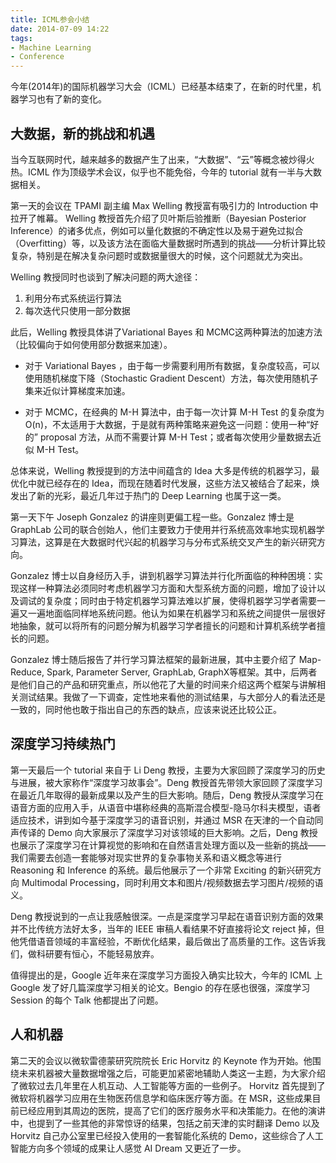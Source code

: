 ```yaml
---
title: ICML参会小结
date: 2014-07-09 14:22
tags:
- Machine Learning
- Conference
---
```


今年(2014年)的国际机器学习大会（ICML）已经基本结束了，在新的时代里，机器学习也有了新的变化。

<!--- more --->

## 大数据，新的挑战和机遇

当今互联网时代，越来越多的数据产生了出来，“大数据”、“云”等概念被炒得火热。ICML 作为顶级学术会议，似乎也不能免俗，今年的 tutorial 就有一半与大数据相关。

第一天的会议在 TPAMI 副主编 Max Welling 教授富有吸引力的 Introduction 中拉开了帷幕。 Welling 教授首先介绍了贝叶斯后验推断（Bayesian Posterior Inference）的诸多优点，例如可以量化数据的不确定性以及易于避免过拟合（Overfitting）等，以及该方法在面临大量数据时所遇到的挑战——分析计算比较复杂，特别是在解决复杂问题时或数据量很大的时候，这个问题就尤为突出。

Welling 教授同时也谈到了解决问题的两大途径：

1. 利用分布式系统运行算法
2. 每次迭代只使用一部分数据

此后，Welling 教授具体讲了Variational Bayes 和 MCMC这两种算法的加速方法（比较偏向于如何使用部分数据来加速）。

* 对于 Variational Bayes ，由于每一步需要利用所有数据，复杂度较高，可以使用随机梯度下降（Stochastic Gradient Descent）方法，每次使用随机子集来近似计算梯度来加速。
 
* 对于 MCMC，在经典的 M-H 算法中，由于每一次计算 M-H Test 的复杂度为 O(n)，不太适用于大数据，于是就有两种策略来避免这一问题：使用一种“好的” proposal 方法，从而不需要计算 M-H Test；或者每次使用少量数据去近似 M-H Test。

总体来说，Welling 教授提到的方法中间蕴含的 Idea 大多是传统的机器学习，最优化中就已经存在的 Idea，而现在随着时代发展，这些方法又被结合了起来，焕发出了新的光彩，最近几年过于热门的 Deep Learning 也属于这一类。

第一天下午 Joseph Gonzalez 的讲座则更偏工程一些。Gonzalez 博士是 GraphLab 公司的联合创始人，他们主要致力于使用并行系统高效率地实现机器学习算法，这算是在大数据时代兴起的机器学习与分布式系统交叉产生的新兴研究方向。

Gonzalez 博士以自身经历入手，讲到机器学习算法并行化所面临的种种困境：实现这样一种算法必须同时考虑机器学习方面和大型系统方面的问题，增加了设计以及调试的复杂度；同时由于特定机器学习算法难以扩展，使得机器学习学者需要一遍又一遍地面临同样地系统问题。他认为如果在机器学习和系统之间提供一层很好地抽象，就可以将所有的问题分解为机器学习学者擅长的问题和计算机系统学者擅长的问题。

Gonzalez 博士随后报告了并行学习算法框架的最新进展，其中主要介绍了 Map-Reduce, Spark, Parameter Server, GraphLab, GraphX等框架。其中，后两者是他们自己的产品和研究重点，所以他花了大量的时间来介绍这两个框架与讲解相关测试结果。我做了一下调查，定性地来看他的测试结果，与大部分人的看法还是一致的，同时他也敢于指出自己的东西的缺点，应该来说还比较公正。

## 深度学习持续热门

第一天最后一个 tutorial 来自于 Li Deng 教授，主要为大家回顾了深度学习的历史与进展，被大家称作“深度学习故事会”。Deng 教授首先带领大家回顾了深度学习在最近几年取得的最新成果以及产生的巨大影响。随后，Deng 教授从深度学习在语音方面的应用入手，从语音中堪称经典的高斯混合模型-隐马尔科夫模型，语者适应技术，讲到如今基于深度学习的语音识别，并通过 MSR 在天津的一个自动同声传译的 Demo 向大家展示了深度学习对该领域的巨大影响。之后，Deng 教授也展示了深度学习在计算视觉的影响和在自然语言处理方面以及一些新的挑战——我们需要去创造一套能够对现实世界的复杂事物关系和语义概念等进行 Reasoning 和 Inference 的系统。最后他展示了一个非常 Exciting 的新兴研究方向 Multimodal Processing，同时利用文本和图片/视频数据去学习图片/视频的语义。

Deng 教授说到的一点让我感触很深。一点是深度学习早起在语音识别方面的效果并不比传统方法好太多，当年的 IEEE 审稿人看结果不好直接将论文 reject 掉，但他凭借语音领域的丰富经验，不断优化结果，最后做出了高质量的工作。这告诉我们，做科研要有恒心，不能轻易放弃。

值得提出的是，Google 近年来在深度学习方面投入确实比较大，今年的 ICML 上 Google 发了好几篇深度学习相关的论文。Bengio 的存在感也很强，深度学习 Session 的每个 Talk 他都提出了问题。

## 人和机器

第二天的会议以微软雷德蒙研究院院长 Eric Horvitz 的 Keynote 作为开始。他围绕未来机器被大量数据增强之后，可能更加紧密地辅助人类这一主题，为大家介绍了微软过去几年里在人机互动、人工智能等方面的一些例子。 Horvitz 首先提到了微软将机器学习应用在生物医药信息学和临床医疗等方面。在 MSR，这些成果目前已经应用到其周边的医院，提高了它们的医疗服务水平和决策能力。在他的演讲中，也提到了一些其他的非常惊讶的结果，包括之前天津的实时翻译 Demo 以及 Horvitz 自己办公室里已经投入使用的一套智能化系统的 Demo，这些综合了人工智能方向多个领域的成果让人感觉 AI Dream 又更近了一步。
